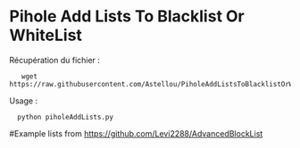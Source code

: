 # Pihole Add Lists To Blacklist Or WhiteList

Récupération du fichier : 

```
   wget https://raw.githubusercontent.com/Astellou/PiholeAddListsToBlacklistOrWhiteList/main/piholeAddLists.py
```

Usage : 

```
  python piholeAddLists.py 
```


#Example lists from https://github.com/Levi2288/AdvancedBlockList
